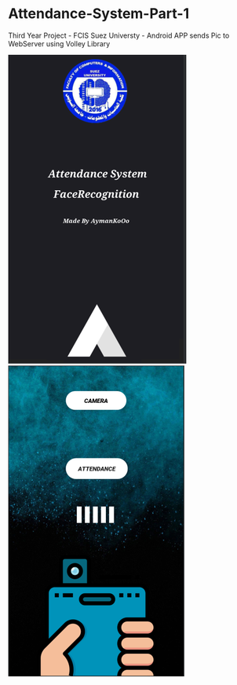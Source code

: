 # Attendance-System-Part-1 #
Third Year Project - FCIS Suez Universty -
Android APP sends Pic to WebServer using Volley Library

<img src="Image/2.PNG"> <img src="Image/1.PNG">
